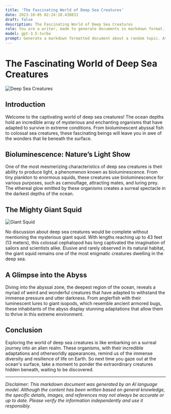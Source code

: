 ```yaml
---
title: 'The Fascinating World of Deep Sea Creatures'
date: 2023-10-05 02:24:10.438831
draft: false
description: The Fascinating World of Deep Sea Creatures
role: You are a writer, made to generate documents in markdown format. It is very important that all of the documents you generate are in valid markdown format.
model: gpt-3.5-turbo
prompt: Generate a markdown formatted document about a random topic. At the bottom, include a disclaimer explaining that the document was generated by you. The first line of the document should be the title. Make sure that the entire document is in proper markdown format, using a mix of various tags to make the document visually appealing.
---
```


# The Fascinating World of Deep Sea Creatures

![Deep Sea Creatures](https://images.unsplash.com/photo-1621044555209-d08bef89012e)

## Introduction

Welcome to the captivating world of deep sea creatures! The ocean depths hold an incredible array of mysterious and enchanting organisms that have adapted to survive in extreme conditions. From bioluminescent abyssal fish to colossal sea creatures, these fascinating beings will leave you in awe of the wonders that lie beneath the surface.

## Bioluminescence: Nature’s Light Show

One of the most mesmerizing characteristics of deep sea creatures is their ability to produce light, a phenomenon known as bioluminescence. From tiny plankton to enormous squids, these creatures use bioluminescence for various purposes, such as camouflage, attracting mates, and luring prey. The ethereal glow emitted by these organisms creates a surreal spectacle in the darkest depths of the ocean.

## The Mighty Giant Squid

![Giant Squid](https://images.unsplash.com/photo-1631469527615-88592497e531)

No discussion about deep sea creatures would be complete without mentioning the mysterious giant squid. With lengths reaching up to 43 feet (13 meters), this colossal cephalopod has long captivated the imagination of sailors and scientists alike. Elusive and rarely observed in its natural habitat, the giant squid remains one of the most enigmatic creatures dwelling in the deep sea.

## A Glimpse into the Abyss

Diving into the abyssal zone, the deepest region of the ocean, reveals a myriad of weird and wonderful creatures that have adapted to withstand the immense pressure and utter darkness. From anglerfish with their luminescent lures to giant isopods, which resemble ancient armored bugs, these inhabitants of the abyss display stunning adaptations that allow them to thrive in this extreme environment.

## Conclusion

Exploring the world of deep sea creatures is like embarking on a surreal journey into an alien realm. These organisms, with their incredible adaptations and otherworldly appearances, remind us of the immense diversity and resilience of life on Earth. So next time you gaze out at the ocean's surface, take a moment to ponder the extraordinary creatures hidden beneath, waiting to be discovered.

---

*Disclaimer: This markdown document was generated by an AI language model. Although the content has been written based on general knowledge, the specific details, images, and references may not always be accurate or up to date. Please verify the information independently and use it responsibly.*